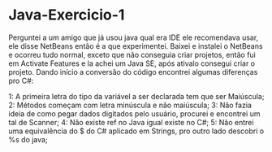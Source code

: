 # Java-Exercicio-1

  Perguntei a um amigo que já usou java qual era IDE ele recomendava usar, ele disse NetBeans então é a que experimentei.
  Baixei e instalei o NetBeans e ocorreu tudo normal, exceto que não conseguia criar projetos, então fui em Activate Features e la achei um Java SE, após ativalo consegui criar o projeto.
  Dando início a conversão do código encontrei algumas diferenças pro C#:
  
 1: A primeira letra do tipo da variável a ser declarada tem que ser Maiúscula;
 2: Métodos começam com letra minúscula e não maiúscula;
 3: Não fazia ideia de como pegar dados digitados pelo usuário, procurei e encontrei um tal de Scanner;
 4: Não existe ref no Java igual existe no C#;
 5: Não entrei uma equivalência do $ do C# aplicado em Strings, pro outro lado descobri o %s do java;
  
